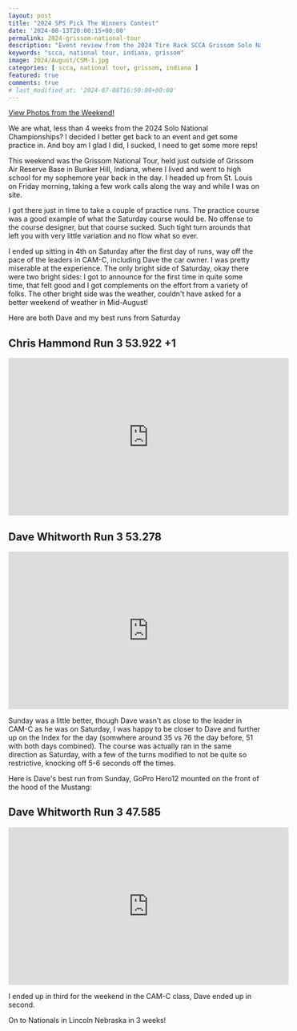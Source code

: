 ```yaml
---
layout: post
title: "2024 SPS Pick The Winners Contest"
date: '2024-08-13T20:00:15+00:00'
permalink: 2024-grissom-national-tour
description: "Event review from the 2024 Tire Rack SCCA Grissom Solo National Tour"
keywords: "scca, national tour, indiana, grissom"
image: 2024/August/CSM-1.jpg
categories: [ scca, national tour, grissom, indiana ]
featured: true
comments: true
# last_modified_at: '2024-07-08T16:50:08+00:00'
---
```

[View Photos from the Weekend!](https://photos.rainbowmarks.com/2024/Autocross/Grissom-National-Tour)

We are what, less than 4 weeks from the 2024 Solo National Championships? I decided I better get back to an event and get some practice in. And boy am I glad I did, I sucked, I need to get some more reps!

This weekend was the Grissom National Tour, held just outside of Grissom Air Reserve Base in Bunker Hill, Indiana, where I lived and went to high school for my sophemore year back in the day. I headed up from St. Louis on Friday morning, taking a few work calls along the way and while I was on site. 

I got there just in time to take a couple of practice runs. The practice course was a good example of what the Saturday course would be. No offense to the course designer, but that course sucked. Such tight turn arounds that left you with very little variation and no flow what so ever.

I ended up sitting in 4th on Saturday after the first day of runs, way off the pace of the leaders in CAM-C, including Dave the car owner. I was pretty miserable at the experience. The only bright side of Saturday, okay there were two bright sides: I got to announce for the first time in quite some time, that felt good and I got complements on the effort from a variety of folks. The other bright side was the weather, couldn't have asked for a better weekend of weather in Mid-August!

Here are both Dave and my best runs from Saturday

## Chris Hammond Run 3 53.922 +1

<iframe width="560" height="315" src="https://www.youtube.com/embed/Y0Heq4DWd0g?si=oWWiMrzx3Z_u5m66" title="YouTube video player" frameborder="0" allow="accelerometer; autoplay; clipboard-write; encrypted-media; gyroscope; picture-in-picture; web-share" referrerpolicy="strict-origin-when-cross-origin" allowfullscreen></iframe>

## Dave Whitworth Run 3 53.278
<iframe width="560" height="315" src="https://www.youtube.com/embed/4WOd7Plz-gk?si=n20_T3qsIxqeDEEH" title="YouTube video player" frameborder="0" allow="accelerometer; autoplay; clipboard-write; encrypted-media; gyroscope; picture-in-picture; web-share" referrerpolicy="strict-origin-when-cross-origin" allowfullscreen></iframe>


Sunday was a little better, though Dave wasn't as close to the leader in CAM-C as he was on Saturday, I was happy to be closer to Dave and further up on the Index for the day (somwhere around 35 vs 76 the day before, 51 with both days combined). The course was actually ran in the same direction as Saturday, with a few of the turns modified to not be quite so restrictive, knocking off 5-6 seconds off the times.

Here is Dave's best run from Sunday, GoPro Hero12 mounted on the front of the hood of the Mustang:

## Dave Whitworth Run 3 47.585
<iframe width="560" height="315" src="https://www.youtube.com/embed/0G6gOCT-2vQ?si=uS4GZ1UVJpoBJxi8" title="YouTube video player" frameborder="0" allow="accelerometer; autoplay; clipboard-write; encrypted-media; gyroscope; picture-in-picture; web-share" referrerpolicy="strict-origin-when-cross-origin" allowfullscreen></iframe>

I ended up in third for the weekend in the CAM-C class, Dave ended up in second.

On to Nationals in Lincoln Nebraska in 3 weeks!
